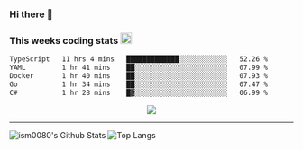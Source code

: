 ### Hi there 👋

<!--START_SECTION:giphy-->
<!--END_SECTION:giphy-->

### This weeks coding stats <img src="https://media1.giphy.com/media/LmNwrBhejkK9EFP504/giphy.gif?cid=ecf05e4723nsktnyyj53u162g7cy5rjqfg6gz06kxdg5y55g&rid=giphy.gif" width="20" height="20" />
<!--START_SECTION:waka-->

```txt
TypeScript   11 hrs 4 mins   █████████████░░░░░░░░░░░░   52.26 %
YAML         1 hr 41 mins    ██░░░░░░░░░░░░░░░░░░░░░░░   07.99 %
Docker       1 hr 40 mins    ██░░░░░░░░░░░░░░░░░░░░░░░   07.93 %
Go           1 hr 34 mins    ██░░░░░░░░░░░░░░░░░░░░░░░   07.47 %
C#           1 hr 28 mins    █▓░░░░░░░░░░░░░░░░░░░░░░░   06.99 %
```

<!--END_SECTION:waka-->

<!--START_SECTION:comicstrip-->
<p align="center">
 <a href="https://xkcd.com/">
 <img src="https://imgs.xkcd.com/comics/greenhouse_effect.png" />
</a>
</p>
<!--END_SECTION:comicstrip-->

---

![ism0080's Github Stats](https://github-readme-stats.vercel.app/api?username=ism0080&show_icons=true%hide_border=true&hide=issues)
![Top Langs](https://github-readme-stats.vercel.app/api/top-langs/?username=ism0080&layout=compact)

<!--
**ism0080/ism0080** is a ✨ _special_ ✨ repository because its `README.md` (this file) appears on your GitHub profile.

Here are some ideas to get you started:

- 🔭 I’m currently working on ...
- 🌱 I’m currently learning ...
- 👯 I’m looking to collaborate on ...
- 🤔 I’m looking for help with ...
- 💬 Ask me about ...
- 📫 How to reach me: ...
- 😄 Pronouns: ...
- ⚡ Fun fact: ...
-->

